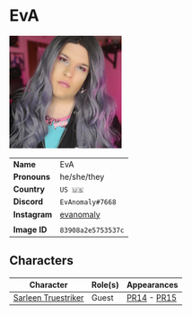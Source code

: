 # EvA

<img src="https://raw.githubusercontent.com/jesskelsall/astarus-images/main/players/83908a2e5753537c.png" height="200" />

|||
| --- | --- |
| **Name** | EvA | player.3
| **Pronouns** | he/she/they |
| **Country** | `US 🇺🇸` |
| **Discord** | `EvAnomaly#7668` |
| **Instagram** | [evanomaly](https://www.instagram.com/evanomaly/) |
||
| **Image ID** | `83908a2e5753537c` |

## Characters

| Character | Role(s) | Appearances |
| --- | --- | --- |
| [Sarleen Truestriker](../characters/sarleen-truestriker.md) | Guest | [PR14](../sessions/PR14.md) - [PR15](../sessions/PR15.md) |
